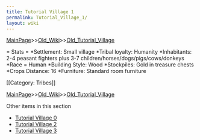 ```yaml
---
title: Tutorial Village 1
permalink: Tutorial_Village_1/
layout: wiki
---
```


[MainPage](/keeperrl_wiki/ "wikilink")>>[Old_Wiki](/keeperrl_wiki/Old_Wiki "wikilink")>>[Old_Tutorial_Village](/keeperrl_wiki/Old_Tutorial_Village "wikilink")

= Stats =
*Settlement: Small village
*Tribal loyalty: Humanity
*Inhabitants: 2-4 peasant fighters plus 3-7 children/horses/dogs/pigs/cows/donkeys
*Race = Human
*Building Style: Wood
*Stockpiles: Gold in treasure chests
*Crops Distance: 16
*Furniture: Standard room furniture  

[[Category: Tribes]]

[MainPage](/keeperrl_wiki/ "wikilink")>>[Old_Wiki](/keeperrl_wiki/Old_Wiki "wikilink")>>[Old_Tutorial_Village](/keeperrl_wiki/Old_Tutorial_Village "wikilink")

Other items in this section
-    [Tutorial Village 0](/keeperrl_wiki/Tutorial_Village_0 "wikilink")
-    [Tutorial Village 2](/keeperrl_wiki/Tutorial_Village_2 "wikilink")
-    [Tutorial Village 3](/keeperrl_wiki/Tutorial_Village_3 "wikilink")
